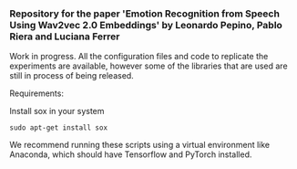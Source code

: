 ### Repository for the paper 'Emotion Recognition from Speech Using Wav2vec 2.0 Embeddings' by Leonardo Pepino, Pablo Riera and Luciana Ferrer

Work in progress. All the configuration files and code to replicate the experiments are available, however some of the libraries that are used are still in process of being released.

Requirements:

Install sox in your system
```
sudo apt-get install sox
```
We recommend running these scripts using a virtual environment like Anaconda, which should have Tensorflow and PyTorch installed.

